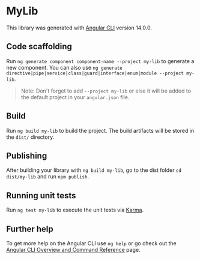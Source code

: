 # MyLib

This library was generated with [Angular CLI](https://github.com/angular/angular-cli) version 14.0.0.

## Code scaffolding

Run `ng generate component component-name --project my-lib` to generate a new component. You can also use `ng generate directive|pipe|service|class|guard|interface|enum|module --project my-lib`.
> Note: Don't forget to add `--project my-lib` or else it will be added to the default project in your `angular.json` file. 

## Build

Run `ng build my-lib` to build the project. The build artifacts will be stored in the `dist/` directory.

## Publishing

After building your library with `ng build my-lib`, go to the dist folder `cd dist/my-lib` and run `npm publish`.

## Running unit tests

Run `ng test my-lib` to execute the unit tests via [Karma](https://karma-runner.github.io).

## Further help

To get more help on the Angular CLI use `ng help` or go check out the [Angular CLI Overview and Command Reference](https://angular.io/cli) page.
